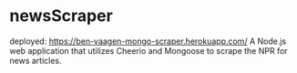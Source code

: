 # newsScraper
deployed: https://ben-vaagen-mongo-scraper.herokuapp.com/
A Node.js web application that utilizes Cheerio and Mongoose to scrape the NPR for news articles.
